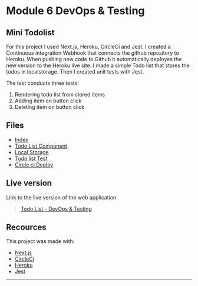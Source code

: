 # Module 6 DevOps & Testing
## Mini Todolist

For this project I used Next.js, Heroku, CircleCi and Jest. 
I created a Continuous integration Webhook that connects the github repository to Heroku. When pushing new code to Github it automatically deployes the new version to the Heroku live site.
I made a simple Todo list that stores the todos in localstorage. Then I created unit tests with Jest. 

The test conducts three tests:
1. Rendering todo list from stored items
2. Adding item on button click
3. Deleting item on button click

## Files
+ [Index](./pages/index.js)
+ [Todo List Component](./component/TodoList.js)
+ [Local Storage](./utils/localStoreUtils.js)
+ [Todo list Test](./__tests__/TodoList.test.js)
+ [Circle ci Deploy](./.circleci/config.yml)

## Live version
Link to the live version of the web application
>  [Todo List - DevOps & Testing](https://next-ci.herokuapp.com/)

## Recources
This project was made with:
+ [Next.js](https://nextjs.org/)
+ [CircleCi](https://circleci.com/)
+ [Heroku](https://heroku.com)
+ [Jest](https://jestjs.io/en/)

---

